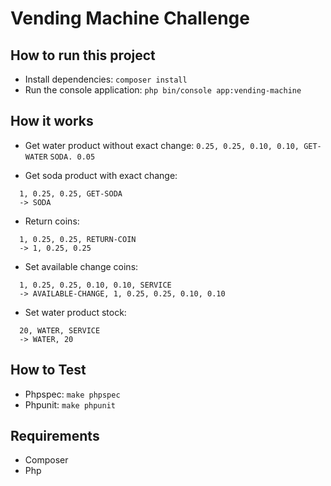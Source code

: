 # Vending Machine Challenge

## How to run this project
  - Install dependencies: ```composer install```
  - Run the console application: ```php bin/console app:vending-machine```

## How it works
  - Get water product without exact change: 
  ```0.25, 0.25, 0.10, 0.10, GET-WATER```
  ```SODA. 0.05```
  
  - Get soda product with exact change:
  ```
    1, 0.25, 0.25, GET-SODA 
    -> SODA 
  ```
    
  - Return coins:
  ```
    1, 0.25, 0.25, RETURN-COIN
    -> 1, 0.25, 0.25
  ```
    
  - Set available change coins:
  ```
    1, 0.25, 0.25, 0.10, 0.10, SERVICE
    -> AVAILABLE-CHANGE, 1, 0.25, 0.25, 0.10, 0.10
  ```
    
  - Set water product stock:
  ```
    20, WATER, SERVICE
    -> WATER, 20
  ``` 
  
## How to Test
  - Phpspec: ```make phpspec```
  - Phpunit: ```make phpunit```  

## Requirements
  - Composer
  - Php

  

